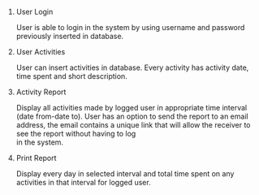 1) User Login

    User is able to login in the system by using username and password previously inserted in database. 

2) User Activities

    User can insert activities in database. Every activity has activity date, time spent and short description. 

3) Activity Report

    Display all activities made by logged user in appropriate time interval (date from-date to). 
    User has an option to send the report to an email address, the email contains a unique link that will allow the receiver to see the report without having to log    
    in the system.

4) Print Report

    Display every day in selected interval and total time spent on any activities in that interval for logged user. 
